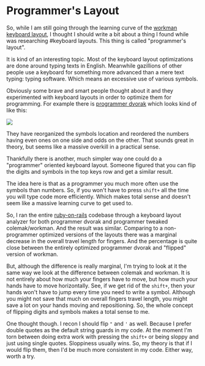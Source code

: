 # Programmer's Layout

So, while I am still going through the learning curve of the
[workman keyboard layout](http://www.workmanlayout.com), I thought I should
write a bit about a thing I found while was researching #keyboard layouts.
This thing is called "programmer's layout".

It is kind of an interesting topic. Most of the keyboard layout optimizations
are done around typing texts in English. Meanwhile gazillions of other people
use a keyboard for something more advanced than a mere text typing: typing
software. Which means an excessive use of various symbols.

Obviously some brave and smart people thought about it and they experimented
with keyboard layouts in order to optimize them for programming. For example
there is [programmer dvorak](http://www.kaufmann.no/roland/dvorak/) which looks
kind of like this:

![](http://www.kaufmann.no/roland/dvorak/images/dvp1.png)

They have reorganized the symbols location and reordered the numbers having
even ones on one side and odds on the other. That sounds great in theory, but
seems like a massive overkill in a practical sense.

Thankfully there is another, much simpler way one could do a "programmer"
oriented keyboard layout. Someone figured that you can flip the digits and
symbols in the top keys row and get a similar result.

The idea here is that as a programmer you much more often use the symbols than
numbers. So, if you won't have to press `shift+` all the time you will type
code more efficiently. Which makes total sense and doesn't seem like a massive
learning curve to get used to.

So, I ran the entire [ruby-on-rails](http://rubyonrails.org) codebase through
a keyboard layout analyzer for both programmer dvorak and programmer tweaked
colemak/workman. And the result was similar. Comparing to a non-programmer
optimized versions of the layouts there was a marginal decrease in the overall
travel length for fingers. And the percentage is quite close between the entirely
optimized programmer dvorak and "flipped" version of workman.

But, although the difference is really marginal, I'm trying to look at it the
same way we look at the difference between colemak and workman. It is not entirely
about how much your fingers have to move, but how much your hands have to move
horizontally. See, if we get rid of the `shift+`, then your hands won't have to
jump every time you need to write a symbol. Although you might not save that
much on overall fingers travel length, you might save a lot on your hands
moving and repositioning. So, the whole concept of flipping digits and symbols
makes a total sense to me.

One thought though. I recon I should flip `"` and `'` as well. Because I prefer
double quotes as the default string guards in my code. At the moment I'm torn
between doing extra work with pressing the `shift+` or being sloppy and just using
single quotes. Sloppiness usually wins. So, my theory is that if I would flip
them, then I'd be much more consistent in my code. Either way, worth a try.
